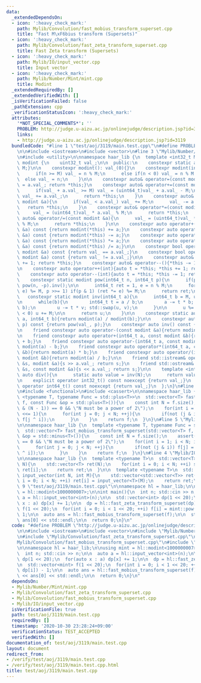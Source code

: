 ```yaml
---
data:
  _extendedDependsOn:
  - icon: ':heavy_check_mark:'
    path: Mylib/Convolution/fast_mobius_transform_superset.cpp
    title: "Fast M\xF6bius transform (Supersets)"
  - icon: ':heavy_check_mark:'
    path: Mylib/Convolution/fast_zeta_transform_superset.cpp
    title: Fast Zeta transform (Supersets)
  - icon: ':heavy_check_mark:'
    path: Mylib/IO/input_vector.cpp
    title: Input vector
  - icon: ':heavy_check_mark:'
    path: Mylib/Number/Mint/mint.cpp
    title: Modint
  _extendedRequiredBy: []
  _extendedVerifiedWith: []
  _isVerificationFailed: false
  _pathExtension: cpp
  _verificationStatusIcon: ':heavy_check_mark:'
  attributes:
    '*NOT_SPECIAL_COMMENTS*': ''
    PROBLEM: http://judge.u-aizu.ac.jp/onlinejudge/description.jsp?id=3119
    links:
    - http://judge.u-aizu.ac.jp/onlinejudge/description.jsp?id=3119
  bundledCode: "#line 1 \"test/aoj/3119/main.test.cpp\"\n#define PROBLEM \"http://judge.u-aizu.ac.jp/onlinejudge/description.jsp?id=3119\"\
    \n\n#include <iostream>\n#include <vector>\n#line 3 \"Mylib/Number/Mint/mint.cpp\"\
    \n#include <utility>\n\nnamespace haar_lib {\n  template <int32_t M>\n  class\
    \ modint {\n    uint32_t val_;\n\n  public:\n    constexpr static auto mod(){return\
    \ M;}\n\n    constexpr modint(): val_(0){}\n    constexpr modint(int64_t n){\n\
    \      if(n >= M) val_ = n % M;\n      else if(n < 0) val_ = n % M + M;\n    \
    \  else val_ = n;\n    }\n\n    constexpr auto& operator=(const modint &a){val_\
    \ = a.val_; return *this;}\n    constexpr auto& operator+=(const modint &a){\n\
    \      if(val_ + a.val_ >= M) val_ = (uint64_t)val_ + a.val_ - M;\n      else\
    \ val_ += a.val_;\n      return *this;\n    }\n    constexpr auto& operator-=(const\
    \ modint &a){\n      if(val_ < a.val_) val_ += M;\n      val_ -= a.val_;\n   \
    \   return *this;\n    }\n    constexpr auto& operator*=(const modint &a){\n \
    \     val_ = (uint64_t)val_ * a.val_ % M;\n      return *this;\n    }\n    constexpr\
    \ auto& operator/=(const modint &a){\n      val_ = (uint64_t)val_ * a.inv().val_\
    \ % M;\n      return *this;\n    }\n\n    constexpr auto operator+(const modint\
    \ &a) const {return modint(*this) += a;}\n    constexpr auto operator-(const modint\
    \ &a) const {return modint(*this) -= a;}\n    constexpr auto operator*(const modint\
    \ &a) const {return modint(*this) *= a;}\n    constexpr auto operator/(const modint\
    \ &a) const {return modint(*this) /= a;}\n\n    constexpr bool operator==(const\
    \ modint &a) const {return val_ == a.val_;}\n    constexpr bool operator!=(const\
    \ modint &a) const {return val_ != a.val_;}\n\n    constexpr auto& operator++(){*this\
    \ += 1; return *this;}\n    constexpr auto& operator--(){*this -= 1; return *this;}\n\
    \n    constexpr auto operator++(int){auto t = *this; *this += 1; return t;}\n\
    \    constexpr auto operator--(int){auto t = *this; *this -= 1; return t;}\n\n\
    \    constexpr static modint pow(int64_t n, int64_t p){\n      if(p < 0) return\
    \ pow(n, -p).inv();\n\n      int64_t ret = 1, e = n % M;\n      for(; p; (e *=\
    \ e) %= M, p >>= 1) if(p & 1) (ret *= e) %= M;\n      return ret;\n    }\n\n \
    \   constexpr static modint inv(int64_t a){\n      int64_t b = M, u = 1, v = 0;\n\
    \n      while(b){\n        int64_t t = a / b;\n        a -= t * b; std::swap(a,\
    \ b);\n        u -= t * v; std::swap(u, v);\n      }\n\n      u %= M;\n      if(u\
    \ < 0) u += M;\n\n      return u;\n    }\n\n    constexpr static auto frac(int64_t\
    \ a, int64_t b){return modint(a) / modint(b);}\n\n    constexpr auto pow(int64_t\
    \ p) const {return pow(val_, p);}\n    constexpr auto inv() const {return inv(val_);}\n\
    \n    friend constexpr auto operator-(const modint &a){return modint(M - a.val_);}\n\
    \n    friend constexpr auto operator+(int64_t a, const modint &b){return modint(a)\
    \ + b;}\n    friend constexpr auto operator-(int64_t a, const modint &b){return\
    \ modint(a) - b;}\n    friend constexpr auto operator*(int64_t a, const modint\
    \ &b){return modint(a) * b;}\n    friend constexpr auto operator/(int64_t a, const\
    \ modint &b){return modint(a) / b;}\n\n    friend std::istream& operator>>(std::istream\
    \ &s, modint &a){s >> a.val_; return s;}\n    friend std::ostream& operator<<(std::ostream\
    \ &s, const modint &a){s << a.val_; return s;}\n\n    template <int N>\n    static\
    \ auto div(){\n      static auto value = inv(N);\n      return value;\n    }\n\
    \n    explicit operator int32_t() const noexcept {return val_;}\n    explicit\
    \ operator int64_t() const noexcept {return val_;}\n  };\n}\n#line 3 \"Mylib/Convolution/fast_zeta_transform_superset.cpp\"\
    \n#include <functional>\n#include <cassert>\n\nnamespace haar_lib {\n  template\
    \ <typename T, typename Func = std::plus<T>>\n  std::vector<T> fast_zeta_transform_superset(std::vector<T>\
    \ f, const Func &op = std::plus<T>()){\n    const int N = f.size();\n    assert((N\
    \ & (N - 1)) == 0 && \"N must be a power of 2\");\n    for(int i = 1; i < N; i\
    \ <<= 1){\n      for(int j = 0; j < N; ++j){\n        if(not (j & i)) f[j] = op(f[j],\
    \ f[j ^ i]);\n      }\n    }\n    return f;\n  }\n}\n#line 5 \"Mylib/Convolution/fast_mobius_transform_superset.cpp\"\
    \n\nnamespace haar_lib {\n  template <typename T, typename Func = std::minus<T>>\n\
    \  std::vector<T> fast_mobius_transform_superset(std::vector<T> f, const Func\
    \ &op = std::minus<T>()){\n    const int N = f.size();\n    assert((N & (N - 1))\
    \ == 0 && \"N must be a power of 2\");\n    for(int i = 1; i < N; i <<= 1){\n\
    \      for(int j = 0; j < N; ++j){\n        if(not (j & i)) f[j] = op(f[j], f[j\
    \ ^ i]);\n      }\n    }\n    return f;\n  }\n}\n#line 4 \"Mylib/IO/input_vector.cpp\"\
    \n\nnamespace haar_lib {\n  template <typename T>\n  std::vector<T> input_vector(int\
    \ N){\n    std::vector<T> ret(N);\n    for(int i = 0; i < N; ++i) std::cin >>\
    \ ret[i];\n    return ret;\n  }\n\n  template <typename T>\n  std::vector<std::vector<T>>\
    \ input_vector(int N, int M){\n    std::vector<std::vector<T>> ret(N);\n    for(int\
    \ i = 0; i < N; ++i) ret[i] = input_vector<T>(M);\n    return ret;\n  }\n}\n#line\
    \ 9 \"test/aoj/3119/main.test.cpp\"\n\nnamespace hl = haar_lib;\n\nusing mint\
    \ = hl::modint<1000000007>;\n\nint main(){\n  int n; std::cin >> n;\n\n  auto\
    \ a = hl::input_vector<int>(n);\n\n  std::vector<int> dp(1 << 20);\n  for(auto\
    \ x : a) dp[x] += 1;\n\n  dp = hl::fast_zeta_transform_superset(dp);\n\n  std::vector<mint>\
    \ f(1 << 20);\n  for(int i = 0; i < 1 << 20; ++i) f[i] = mint::pow(2, dp[i]) -\
    \ 1;\n\n  auto ans = hl::fast_mobius_transform_superset(f);\n\n  std::cout <<\
    \ ans[0] << std::endl;\n\n  return 0;\n}\n"
  code: "#define PROBLEM \"http://judge.u-aizu.ac.jp/onlinejudge/description.jsp?id=3119\"\
    \n\n#include <iostream>\n#include <vector>\n#include \"Mylib/Number/Mint/mint.cpp\"\
    \n#include \"Mylib/Convolution/fast_zeta_transform_superset.cpp\"\n#include \"\
    Mylib/Convolution/fast_mobius_transform_superset.cpp\"\n#include \"Mylib/IO/input_vector.cpp\"\
    \n\nnamespace hl = haar_lib;\n\nusing mint = hl::modint<1000000007>;\n\nint main(){\n\
    \  int n; std::cin >> n;\n\n  auto a = hl::input_vector<int>(n);\n\n  std::vector<int>\
    \ dp(1 << 20);\n  for(auto x : a) dp[x] += 1;\n\n  dp = hl::fast_zeta_transform_superset(dp);\n\
    \n  std::vector<mint> f(1 << 20);\n  for(int i = 0; i < 1 << 20; ++i) f[i] = mint::pow(2,\
    \ dp[i]) - 1;\n\n  auto ans = hl::fast_mobius_transform_superset(f);\n\n  std::cout\
    \ << ans[0] << std::endl;\n\n  return 0;\n}\n"
  dependsOn:
  - Mylib/Number/Mint/mint.cpp
  - Mylib/Convolution/fast_zeta_transform_superset.cpp
  - Mylib/Convolution/fast_mobius_transform_superset.cpp
  - Mylib/IO/input_vector.cpp
  isVerificationFile: true
  path: test/aoj/3119/main.test.cpp
  requiredBy: []
  timestamp: '2020-10-30 23:28:24+09:00'
  verificationStatus: TEST_ACCEPTED
  verifiedWith: []
documentation_of: test/aoj/3119/main.test.cpp
layout: document
redirect_from:
- /verify/test/aoj/3119/main.test.cpp
- /verify/test/aoj/3119/main.test.cpp.html
title: test/aoj/3119/main.test.cpp
---
```

